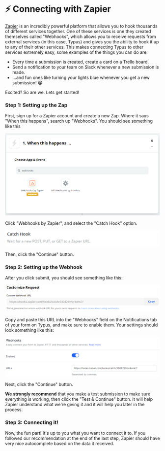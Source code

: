 # ⚡ Connecting with Zapier

[Zapier](https://zapier.com/) is an incredibly powerful platform that allows you to hook thousands of different services together. One of these services is one they created themselves called "Webhooks", which allows you to receive requests from external services \(in this case, Typus\) and gives you the ability to hook it up to any of their other services. This makes connecting Typus to other services extremely easy, some examples of the things you can do are:

* Every time a submission is created, create a card on a Trello board.
* Send a notification to your team on Slack whenever a new submission is made.
* ...and fun ones like turning your lights blue whenever you get a new submission!  **😜**

Excited? So are we. Lets get started!

### Step 1: Setting up the Zap

First, sign up for a Zapier account and create a new Zap. Where it says "When this happens", search up "Webhooks". You should see something like this

![](../.gitbook/assets/image%20%281%29.png)

Click "Webhooks by Zapier", and select the "Catch Hook" option.

![](../.gitbook/assets/image%20%282%29.png)

Then, click the "Continue" button.

### Step 2: Setting up the Webhook

After you click submit, you should see something like this: 

![](../.gitbook/assets/image%20%283%29.png)

Copy and paste this URL into the "Webhooks" field on the Notifications tab of your form on Typus, and make sure to enable them. Your settings should look something like this:

![](../.gitbook/assets/image%20%284%29.png)

Next, click the "Continue" button. 

**We strongly recommend** that you make a test submission to make sure everything is working, then click the "Test & Continue" button. It will help Zapier understand what we're giving it and it will help you later in the process.

### Step 3: Connecting it!

Now, the fun part! It's up to you what you want to connect it to. If you followed our recommendation at the end of the last step, Zapier should have very nice autocomplete based on the data it received. 

